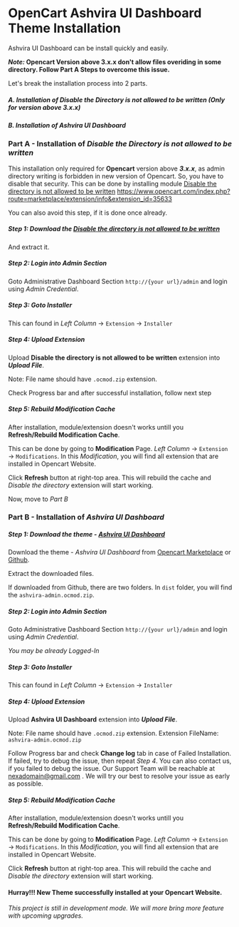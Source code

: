 # OpenCart Ashvira UI Dashboard Theme **Installation**
Ashvira UI Dashboard can be install quickly and easily.

**_Note:_ Opencart Version above 3.x.x don't allow files overiding in some directory. Follow Part A Steps to overcome this issue.**


 Let's break the installation process into 2 parts.
##### **A.** Installation of *Disable the **Directory is not allowed to be written** (Only for version above 3.x.x)*
##### **B.** Installation of **_Ashvira UI Dashboard_**

### Part **A** - Installation of _Disable the **Directory is not allowed to be written**_
This installation only required for **Opencart** version above **_3.x.x_**, as admin directory writing is forbidden in new version of Opencart. So, you have to disable that security.
This can be done by installing module [Disable the directory is not allowed to be written](https://www.opencart.com/index.php?route=marketplace/extension/info&extension_id=35633) <https://www.opencart.com/index.php?route=marketplace/extension/info&extension_id=35633>

You can also avoid this step, if it is done once already.

##### Step 1: Download the *[Disable the directory is not allowed to be written](https://www.opencart.com/index.php?route=marketplace/extension/info&extension_id=35633)*
And extract it.

##### Step 2: Login into *Admin* Section
Goto Administrative Dashboard Section `http://{your url}/admin` and login using *Admin Credential*.

##### Step 3: Goto *Installer* 
This can found in *Left Column* -> `Extension` -> `Installer`

##### Step 4: Upload *Extension*
Upload **Disable the directory is not allowed to be written** extension into **_Upload File_**. 

Note: File name should have `.ocmod.zip` extension. 

Check Progress bar and after successful installation, follow next step

##### Step 5: *Rebuild Modification Cache*
After installation, module/extension doesn't works untill you **Refresh/Rebuild Modification Cache**.

This can be done by going to **Modification** Page. *Left Column* -> `Extension` -> `Modifications`.
In this *Modification*, you will find all extension that are installed in Opencart Website.

Click **Refresh** button at right-top area. 
This will rebuild the cache and *Disable the directory* extension will start working.

Now, move to *Part B*

### Part B - Installation of _Ashvira UI Dashboard_
##### Step 1: Download the theme - *[Ashvira UI Dashboard](https://www.opencart.com/index.php?route=marketplace/extension/info&extension_id=41905)*
Download the theme - *Ashvira UI Dashboard* from [Opencart Marketplace](https://www.opencart.com/index.php?route=marketplace/extension/info&extension_id=41905) or [Github](https://github.com/nexadomain/oc-ashvira-admin).

Extract the downloaded files.

If downloaded from Github, there are two folders. In `dist` folder, you will find the `ashvira-admin.ocmod.zip`.

##### Step 2: Login into *Admin* Section
Goto Administrative Dashboard Section `http://{your url}/admin` and login using *Admin Credential*.

*You may be already Logged-In*

##### Step 3: Goto *Installer* 
This can found in *Left Column* -> `Extension` -> `Installer`

##### Step 4: Upload *Extension*
Upload **Ashvira UI Dashboard** extension into **_Upload File_**. 

Note: File name should have `.ocmod.zip` extension. 
Extension FileName: `ashvira-admin.ocmod.zip`

Follow Progress bar and check **Change log** tab in case of Failed Installation. If failed, try to debug the issue, then repeat *Step 4*. You can also contact us, if you failed to debug the issue. Our Support Team will be reachable at nexadomain@gmail.com . We will try our best to resolve your issue as early as possible.


##### Step 5: *Rebuild Modification Cache*
After installation, module/extension doesn't works untill you **Refresh/Rebuild Modification Cache**.

This can be done by going to **Modification** Page. *Left Column* -> `Extension` -> `Modifications`.
In this *Modification*, you will find all extension that are installed in Opencart Website.

Click **Refresh** button at right-top area. 
This will rebuild the cache and *Disable the directory* extension will start working.

#### Hurray!!! New Theme successfully installed at your Opencart Website.

*This project is still in development mode. We will more bring more feature with upcoming upgrades.*
